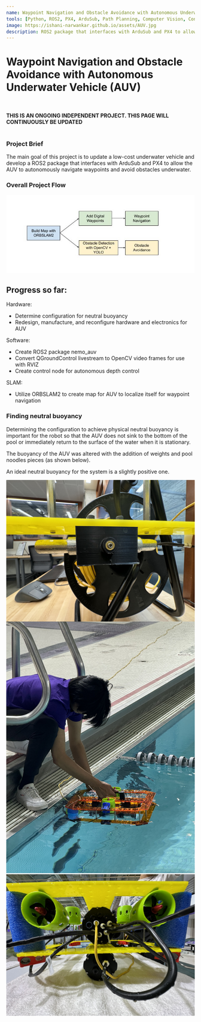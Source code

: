 ```yaml
---
name: Waypoint Navigation and Obstacle Avoidance with Autonomous Underwater Vehicle (AUV)
tools: [Python, ROS2, PX4, ArduSub, Path Planning, Computer Vision, Controls]
image: https://ishani-narwankar.github.io/assets/AUV.jpg
description: ROS2 package that interfaces with ArduSub and PX4 to allow an AUV to autonomously navigate waypoints and avoid obstacles under water.
---
```

# Waypoint Navigation and Obstacle Avoidance with Autonomous Underwater Vehicle (AUV)
<br>

**THIS IS AN ONGOING INDEPENDENT PROJECT. THIS PAGE WILL CONTINUOUSLY BE UPDATED**
<br>
<br>

### **Project Brief**
The main goal of this project is to update a low-cost underwater vehicle and develop a ROS2 package that interfaces with ArduSub and PX4 to allow the AUV to autonomously navigate waypoints and avoid obstacles underwater.
<br>
<!-- project flow section here: map building -> digital waypoint -> waypoint navigation -> obstacle avoidance -->

### **Overall Project Flow**
![project_flow](../assets/AUV_flowchart.jpg)

## **Progress so far:**
Hardware:
- Determine configuration for neutral buoyancy
- Redesign, manufacture, and reconfigure hardware and electronics for AUV

Software:

- Create ROS2 package nemo_auv
- Convert QGroundControl livestream to OpenCV video frames for use with RVIZ
- Create control node for autonomous depth control

SLAM:

- Utilize ORBSLAM2 to create map for AUV to localize itself for waypoint navigation




### **Finding neutral buoyancy**
Determining the configuration to achieve physical neutral buoyancy is important for the robot so that the AUV does not sink to the bottom of the pool or immediately return to the surface of the water when it is stationary.

The buoyancy of the AUV was altered with the addition of weights and pool noodles pieces (as shown below). 

An ideal neutral buoyancy for the system is a slightly positive one.

<!-- ![image alt ><](../assets/new_float.jpg) -->
<!-- <img style="float: left;" src="../assets/weights.jpg">
<img style="float: center;" src="../assets/new_float.jpg">
<img style="float: right;" src="../assets/float.jpg"> -->
<p align="center">
      <img src="../assets/weights.jpg" align="left">
      <img src="../assets/new_float.jpg">
      <img src="../assets/float.jpg" align="right">
</p>